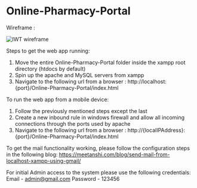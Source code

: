 # Online-Pharmacy-Portal

Wireframe :

![IWT wireframe](https://user-images.githubusercontent.com/73662613/136523039-5a94cf18-d476-49e2-8c2e-ebc6a937ed67.jpg)

Steps to get the web app running:
1. Move the entire Online-Pharmacy-Portal folder inside the xampp root directory (htdocs by default)
2. Spin up the apache and MySQL servers from xampp
3. Navigate to the following url from a browser : http://localhost:{port}/Online-Pharmacy-Portal/index.html

To run the web app from a mobile device:
1. Follow the previously mentioned steps except the last
2. Create a new inbound rule in windows firewall and allow all incoming connections through the ports used by apache
3. Navigate to the following url from a browser : http://{localIPAddress}:{port}/Online-Pharmacy-Portal/index.html

To get the mail functionality working, please follow the configuration steps in the following blog:
https://meetanshi.com/blog/send-mail-from-localhost-xampp-using-gmail/

For initial Admin access to the system please use the following credentials:
Email - admin@gmail.com
Password - 123456
